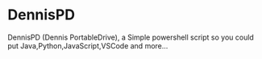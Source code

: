 # DennisPD
DennisPD (Dennis PortableDrive), a Simple powershell script so you could put Java,Python,JavaScript,VSCode and more...
